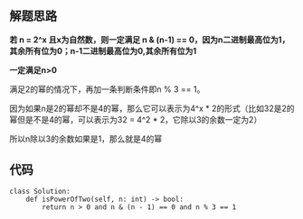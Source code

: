 ## 解题思路

**若 n = 2^x 且x为自然数，则一定满足 n & (n-1) == 0，因为n二进制最高位为1，其余所有位为0；n-1二进制最高位为0,其余所有位为1**


**一定满足n>0**

满足2的幂的情况下，再加一条判断条件即n % 3 == 1。

因为如果n是2的幂却不是4的幂，那么它可以表示为4^x  * 2的形式（比如32是2的幂但是不是4的幂，可以表示为32 = 4^2 * 2，它除以3的余数一定为2）

所以n除以3的余数如果是1，那么就是4的幂




## 代码
```
class Solution:
    def isPowerOfTwo(self, n: int) -> bool:
        return n > 0 and n & (n - 1) == 0 and n % 3 == 1
```
